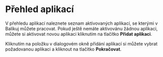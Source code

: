 ﻿---
sidebar_position: 1
---

# Přehled aplikací

V přehledu aplikací naleznete seznam aktivovaných aplikací, se kterými v Balíkuj můžete pracovat. Pokud ještě nemáte aktivovánu žádnou aplikaci, můžete 
si aktivovat novou aplikaci kliknutím na tlačítko **Přidat aplikaci**. 

Kliknutím na položku v dialogovém okně přidání aplikací si můžete vybrat požadovanou aplikaci a kliknout na tlačítko **Pokračovat**.
